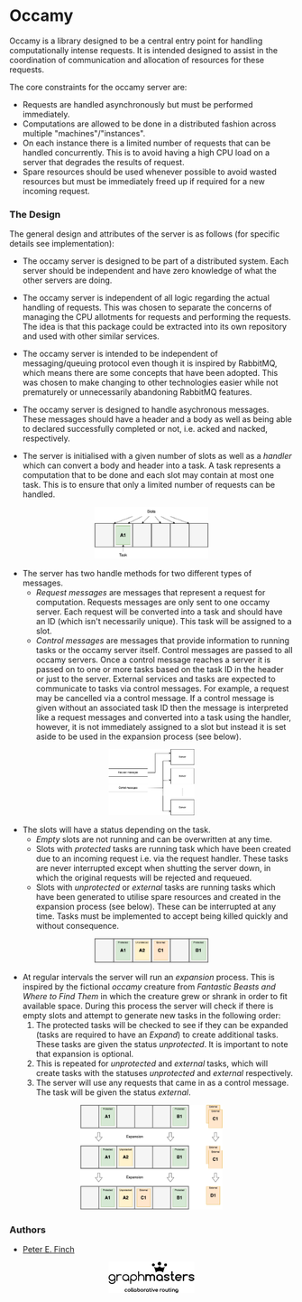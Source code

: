 # Occamy

Occamy is a library designed to be a central entry point for handling
computationally intense requests. It is intended designed to assist in the 
coordination of communication and allocation of resources for these requests.

The core constraints for the occamy server are:

- Requests are handled asynchronously but must be performed immediately.
- Computations are allowed to be done in a distributed fashion across multiple "machines"/"instances".
- On each instance there is a limited number of requests that can be handled concurrently. This is to avoid having a high CPU load on a server that degrades the results of request.
- Spare resources should be used whenever possible to avoid wasted resources but must be immediately freed up if required for a new incoming request.

### The Design

The general design and attributes of the server is as follows (for specific details see implementation):

- The occamy server is designed to be part of a distributed system. Each server should be independent and have zero knowledge of what the other servers are doing.

- The occamy server is independent of all logic regarding the actual handling of requests. This was chosen to separate the concerns of managing the CPU allotments for requests and performing the requests. The idea is that this package could be extracted into its own repository and used with other similar services.

- The occamy server is intended to be independent of messaging/queuing protocol even though it is inspired by RabbitMQ, which means there are some concepts that have been adopted. This was chosen to make changing to other technologies easier while not prematurely or unnecessarily abandoning RabbitMQ features.

- The occamy server is designed to handle asychronous messages. These messages should have a header and a body as well as being able to declared successfully completed or not, i.e. acked and nacked, respectively.
 
- The server is initialised with a given number of slots as well as a *handler* which can convert a body and header into a task. A task represents a computation that to be done and each slot may contain at most one task. This is to ensure that only a limited number of requests can be handled.

<p align="center">
<img src="images/slots.png" alt="communication" class="center" width="40%" height="40%">
</p>

- The server has two handle methods for two different types of messages. 
  - *Request messages* are messages that represent a request for computation. Requests messages are only sent to one occamy server. Each request will be converted into a task and should have an ID (which isn't necessarily unique). This task will be assigned to a slot.
  - *Control messages* are messages that provide information to running tasks or the occamy server itself. Control messages are passed to all occamy servers.
    Once a control message reaches a server it is passed on to one or more tasks based on the task ID in the header or just to the server. 
    External services and tasks are expected to communicate to tasks via control messages. For example, a request may be cancelled via a control message.
    If a control message is given without an associated task ID then the message is interpreted like a request messages and converted into a task using the handler, however, it is not immediately assigned to a slot but instead it is set aside to be used in the expansion process (see below).

<p align="center">
<img src="images/communication.png" alt="communication" class="center" width="30%" height="30%">
</p>
 
- The slots will have a status depending on the task.
  - *Empty* slots are not running and can be overwritten at any time.
  - Slots with *protected* tasks are running task which have been created due to an incoming request i.e. via the request handler.
    These tasks are never interrupted except when shutting the server down, in which the original requests will be rejected and requeued.
  - Slots with *unprotected* or *external* tasks are running tasks which have been generated to utilise spare resources and created in the expansion process (see below). 
    These can be interrupted at any time. Tasks must be implemented to accept being killed quickly and without consequence.

<p align="center">
<img src="images/slots_w_tasks.png" alt="slots with statuses" class="center" width="40%" height="40%">
</p>    

- At regular intervals the server will run an *expansion* process. 
  This is inspired by the fictional *occamy* creature from *Fantastic Beasts and Where to Find Them* in which the creature grew or shrank in order to fit available space.
  During this process the server will check if there is empty slots and attempt to generate new tasks in the following order:
  1. The protected tasks will be checked to see if they can be expanded (tasks are required to have an *Expand*) to create additional tasks. These tasks are given the status *unprotected*. It is important to note that expansion is optional.
  2. This is repeated for *unprotected* and *external* tasks, which will create tasks with the statuses *unprotected* and *external* respectively.
  3. The server will use any requests that came in as a control message. The task will be given the status *external*. 

<p align="center">
<img src="images/expansion.png" alt="expandsion" class="center" width="50%" height="50%">
</p> 

### Authors

- [Peter E. Finch](github.com/PeterEFinch)

<p align="center">
<img src="images/graphmasters_logo.svg" alt="logo" class="center" width="30%" height="30%">
</p> 